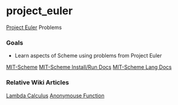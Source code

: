 project_euler
=============
[Project Euler](http://projecteuler.net/) Problems

### Goals
- Learn aspects of Scheme using problems from Project Euler

[MIT-Scheme](http://www.gnu.org/software/mit-scheme/) 
[MIT-Scheme Install/Run Docs](http://www.gnu.org/software/mit-scheme/documentation/mit-scheme-user/index.html) 
[MIT-Scheme Lang Docs](http://www.gnu.org/software/mit-scheme/documentation/mit-scheme-ref/index.html) 

### Relative Wiki Articles

[Lambda Calculus](http://en.wikipedia.org/wiki/Lambda_calculus#Definition) 
[Anonymouse Function](http://en.wikipedia.org/wiki/Anonymous_function) 
